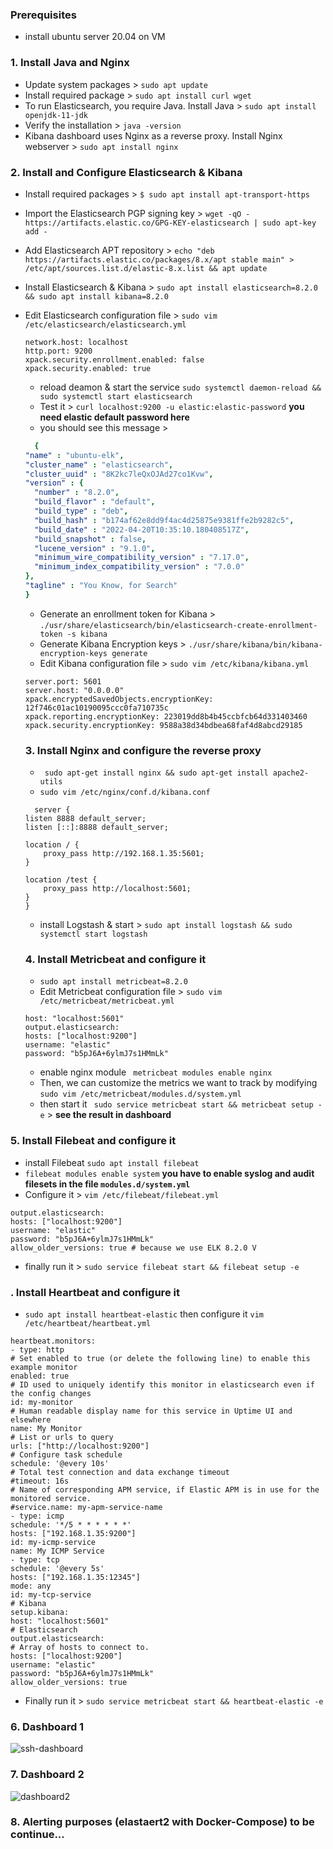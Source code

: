### Prerequisites
* install ubuntu server 20.04 on VM

### 1. Install Java and Nginx
  - Update system packages > ```sudo apt update```
  - Install required package > ```sudo apt install curl wget```
  - To run Elasticsearch, you require Java. Install Java > ``` sudo apt install openjdk-11-jdk ```
  - Verify the installation > ``` java -version ```
  - Kibana dashboard uses Nginx as a reverse proxy. Install Nginx webserver > ``` sudo apt install nginx ```

### 2. Install and Configure Elasticsearch & Kibana
  - Install required packages > ``` $ sudo apt install apt-transport-https ```
  - Import the Elasticsearch PGP signing key > ``` wget -qO - https://artifacts.elastic.co/GPG-KEY-elasticsearch | sudo apt-key add - ```
  - Add Elasticsearch APT repository > ``` echo "deb https://artifacts.elastic.co/packages/8.x/apt stable main" > /etc/apt/sources.list.d/elastic-8.x.list && apt update ```
  - Install Elasticsearch & Kibana > ``` sudo apt install elasticsearch=8.2.0 && sudo apt install kibana=8.2.0 ```
  - Edit Elasticsearch configuration file > ``` sudo vim /etc/elasticsearch/elasticsearch.yml ```
    ```
    network.host: localhost
    http.port: 9200
    xpack.security.enrollment.enabled: false
    xpack.security.enabled: true
    ```    
    - reload deamon & start the service ``` sudo systemctl daemon-reload && sudo systemctl start elasticsearch ```
    - Test it > ``` curl localhost:9200 -u elastic:elastic-password ``` **you need elastic default password here**
    - you should see this message > 
    
    ```yml
      {
    "name" : "ubuntu-elk",
    "cluster_name" : "elasticsearch",
    "cluster_uuid" : "8K2kc7leQxOJAd27co1Kvw",
    "version" : {
      "number" : "8.2.0",
      "build_flavor" : "default",
      "build_type" : "deb",
      "build_hash" : "b174af62e8dd9f4ac4d25875e9381ffe2b9282c5",
      "build_date" : "2022-04-20T10:35:10.180408517Z",
      "build_snapshot" : false,
      "lucene_version" : "9.1.0",
      "minimum_wire_compatibility_version" : "7.17.0",
      "minimum_index_compatibility_version" : "7.0.0"
    },
    "tagline" : "You Know, for Search"
    }
    ```
    - Generate an enrollment token for Kibana >  ``` ./usr/share/elasticsearch/bin/elasticsearch-create-enrollment-token -s kibana ```
    - Generate Kibana Encryption keys > ``` ./usr/share/kibana/bin/kibana-encryption-keys generate ```
    - Edit Kibana configuration file > ``` sudo vim /etc/kibana/kibana.yml ```
    ```
    server.port: 5601
    server.host: "0.0.0.0"
    xpack.encryptedSavedObjects.encryptionKey: 12f746c01ac10190095ccc0fa710735c
    xpack.reporting.encryptionKey: 223019dd8b4b45ccbfcb64d331403460
    xpack.security.encryptionKey: 9588a38d34bdbea68faf4d8abcd29185

    ```
    ### 3. Install Nginx and configure the reverse proxy
      - ``` sudo apt-get install nginx && sudo apt-get install apache2-utils```
      - ``` sudo vim /etc/nginx/conf.d/kibana.conf ```
      ```
        server {
      listen 8888 default_server;
      listen [::]:8888 default_server;

      location / {
          proxy_pass http://192.168.1.35:5601;
      }

      location /test {
          proxy_pass http://localhost:5601;
      }
    }
    ```
    - install Logstash & start > ``` sudo apt install logstash && sudo systemctl start logstash ```
    ### 4. Install Metricbeat and configure it
    - ``` sudo apt install metricbeat=8.2.0 ```
    - Edit Metricbeat configuration file > ``` sudo vim /etc/metricbeat/metricbeat.yml ```
    ```
    host: "localhost:5601"
    output.elasticsearch:
    hosts: ["localhost:9200"]
    username: "elastic"
    password: "b5pJ6A+6ylmJ7s1HMmLk"
    ```
    - enable nginx module ``` metricbeat modules enable nginx```
    - Then, we can customize the metrics we want to track by modifying ```sudo vim /etc/metricbeat/modules.d/system.yml```
    - then start it ``` sudo service metricbeat start && metricbeat setup -e``` > **see the result in dashboard**
    
  ### 5. Install Filebeat and configure it
  - install Filebeat ``` sudo apt install filebeat ``` 
  - ```filebeat modules enable system``` **you have to enable syslog and audit filesets in the file ```modules.d/system.yml```**
  - Configure it > ``` vim /etc/filebeat/filebeat.yml ```
  ```
  output.elasticsearch:
  hosts: ["localhost:9200"]
  username: "elastic"
  password: "b5pJ6A+6ylmJ7s1HMmLk"
  allow_older_versions: true # because we use ELK 8.2.0 V
  ```
  - finally run it > ```sudo service filebeat start && filebeat setup -e ```
  ### . Install Heartbeat and configure it
  - ``` sudo apt install heartbeat-elastic ``` then configure it ``` vim /etc/heartbeat/heartbeat.yml ```
  ```
  heartbeat.monitors:
- type: http
  # Set enabled to true (or delete the following line) to enable this example monitor
  enabled: true
  # ID used to uniquely identify this monitor in elasticsearch even if the config changes
  id: my-monitor
  # Human readable display name for this service in Uptime UI and elsewhere
  name: My Monitor
  # List or urls to query
  urls: ["http://localhost:9200"]
  # Configure task schedule
  schedule: '@every 10s'
  # Total test connection and data exchange timeout
  #timeout: 16s
  # Name of corresponding APM service, if Elastic APM is in use for the monitored service.
  #service.name: my-apm-service-name
- type: icmp
  schedule: '*/5 * * * * * *'
  hosts: ["192.168.1.35:9200"]
  id: my-icmp-service
  name: My ICMP Service
- type: tcp
  schedule: '@every 5s'
  hosts: ["192.168.1.35:12345"]
  mode: any
  id: my-tcp-service
  # Kibana
  setup.kibana:
  host: "localhost:5601"
  # Elasticsearch
  output.elasticsearch:
  # Array of hosts to connect to.
  hosts: ["localhost:9200"]
  username: "elastic"
  password: "b5pJ6A+6ylmJ7s1HMmLk"
  allow_older_versions: true
  ```
  - Finally run it > ``` sudo service metricbeat start && heartbeat-elastic -e ```
  ### 6. Dashboard 1
  ![ssh-dashboard](https://user-images.githubusercontent.com/38042656/200446446-b327be83-dc7d-48ee-b562-1d7e10b00658.png)
  ### 7. Dashboard 2
  ![dashboard2](https://user-images.githubusercontent.com/38042656/200446492-8dfb3e0c-1664-478c-972e-3dfbb1cbad83.png)
  ### 8. Alerting purposes (elastaert2 with Docker-Compose) to be continue...
